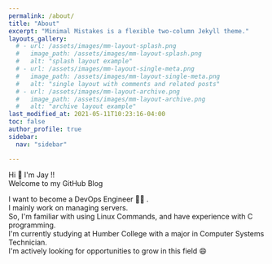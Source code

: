 ```yaml
---
permalink: /about/
title: "About"
excerpt: "Minimal Mistakes is a flexible two-column Jekyll theme."
layouts_gallery:
  # - url: /assets/images/mm-layout-splash.png
  #   image_path: /assets/images/mm-layout-splash.png
  #   alt: "splash layout example"
  # - url: /assets/images/mm-layout-single-meta.png
  #   image_path: /assets/images/mm-layout-single-meta.png
  #   alt: "single layout with comments and related posts"
  # - url: /assets/images/mm-layout-archive.png
  #   image_path: /assets/images/mm-layout-archive.png
  #   alt: "archive layout example"
last_modified_at: 2021-05-11T10:23:16-04:00
toc: false
author_profile: true
sidebar:
  nav: "sidebar"

---
```


Hi 👋 I'm Jay !! \
Welcome to my GitHub Blog

I want to become a DevOps Engineer 🧑‍💻 . \
I mainly work on managing servers. \
So, I'm familiar with using Linux Commands, and have experience with C programming. \
I'm currently studying at Humber College with a major in Computer Systems Technician. \
I'm actively looking for opportunities to grow in this field 😄
